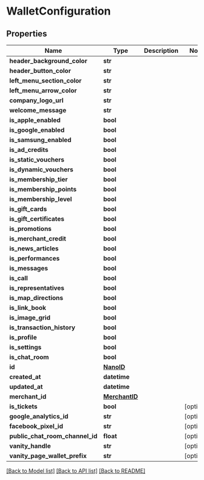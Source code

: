 # WalletConfiguration


## Properties
Name | Type | Description | Notes
------------ | ------------- | ------------- | -------------
**header_background_color** | **str** |  | 
**header_button_color** | **str** |  | 
**left_menu_section_color** | **str** |  | 
**left_menu_arrow_color** | **str** |  | 
**company_logo_url** | **str** |  | 
**welcome_message** | **str** |  | 
**is_apple_enabled** | **bool** |  | 
**is_google_enabled** | **bool** |  | 
**is_samsung_enabled** | **bool** |  | 
**is_ad_credits** | **bool** |  | 
**is_static_vouchers** | **bool** |  | 
**is_dynamic_vouchers** | **bool** |  | 
**is_membership_tier** | **bool** |  | 
**is_membership_points** | **bool** |  | 
**is_membership_level** | **bool** |  | 
**is_gift_cards** | **bool** |  | 
**is_gift_certificates** | **bool** |  | 
**is_promotions** | **bool** |  | 
**is_merchant_credit** | **bool** |  | 
**is_news_articles** | **bool** |  | 
**is_performances** | **bool** |  | 
**is_messages** | **bool** |  | 
**is_call** | **bool** |  | 
**is_representatives** | **bool** |  | 
**is_map_directions** | **bool** |  | 
**is_link_book** | **bool** |  | 
**is_image_grid** | **bool** |  | 
**is_transaction_history** | **bool** |  | 
**is_profile** | **bool** |  | 
**is_settings** | **bool** |  | 
**is_chat_room** | **bool** |  | 
**id** | [**NanoID**](NanoID.md) |  | 
**created_at** | **datetime** |  | 
**updated_at** | **datetime** |  | 
**merchant_id** | [**MerchantID**](MerchantID.md) |  | 
**is_tickets** | **bool** |  | [optional] 
**google_analytics_id** | **str** |  | [optional] 
**facebook_pixel_id** | **str** |  | [optional] 
**public_chat_room_channel_id** | **float** |  | [optional] 
**vanity_handle** | **str** |  | [optional] 
**vanity_page_wallet_prefix** | **str** |  | [optional] 

[[Back to Model list]](../README.md#documentation-for-models) [[Back to API list]](../README.md#documentation-for-api-endpoints) [[Back to README]](../README.md)



